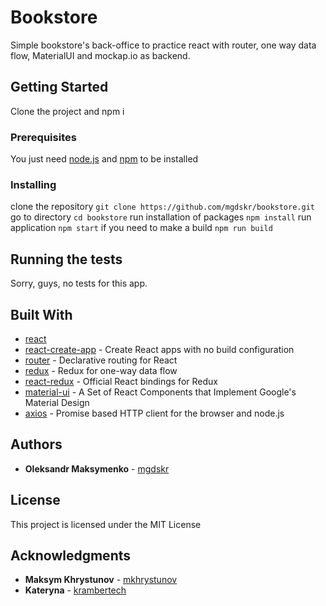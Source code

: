 # Bookstore

Simple bookstore's back-office to practice react with router, one way data flow, MaterialUI and mockap.io as backend.

## Getting Started

Clone the project and npm i

### Prerequisites

You just need [node.js](https://nodejs.org/uk/) and [npm](https://www.npmjs.com/) to be installed

### Installing

clone the repository ```git clone https://github.com/mgdskr/bookstore.git```
go to directory ```cd bookstore```
run installation of packages ```npm install```
run application ```npm start```
if you need to make a build ```npm run build```

## Running the tests

Sorry, guys, no tests for this app.

## Built With

* [react](https://facebook.github.io/react/)
* [react-create-app](https://github.com/facebookincubator/create-react-app) - Create React apps with no build configuration
* [router](https://github.com/ReactTraining/react-router) - Declarative routing for React
* [redux](http://redux.js.org/docs/introduction/) - Redux for one-way data flow
* [react-redux](https://github.com/reactjs/react-redux) - Official React bindings for Redux
* [material-ui](http://www.material-ui.com/#/) - A Set of React Components that Implement Google's Material Design 
* [axios](https://github.com/mzabriskie/axios) - Promise based HTTP client for the browser and node.js

## Authors

* **Oleksandr Maksymenko** - [mgdskr](https://github.com/mgdskr)

## License

This project is licensed under the MIT License

## Acknowledgments

* **Maksym Khrystunov** - [mkhrystunov](https://github.com/mkhrystunov)
* **Kateryna** - [krambertech](https://github.com/krambertech)
